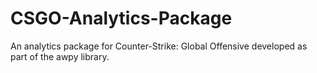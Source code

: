 # CSGO-Analytics-Package
An analytics package for Counter-Strike: Global Offensive developed as part of the awpy library.
